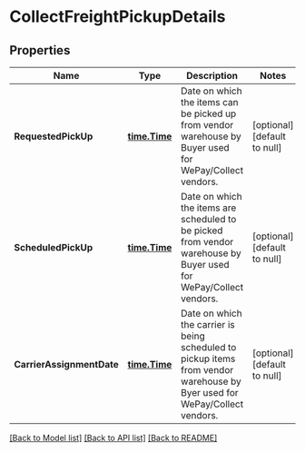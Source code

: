 # CollectFreightPickupDetails

## Properties
Name | Type | Description | Notes
------------ | ------------- | ------------- | -------------
**RequestedPickUp** | [**time.Time**](time.Time.md) | Date on which the items can be picked up from vendor warehouse by Buyer used for WePay/Collect vendors. | [optional] [default to null]
**ScheduledPickUp** | [**time.Time**](time.Time.md) | Date on which the items are scheduled to be picked from vendor warehouse by Buyer used for WePay/Collect vendors. | [optional] [default to null]
**CarrierAssignmentDate** | [**time.Time**](time.Time.md) | Date on which the carrier is being scheduled to pickup items from vendor warehouse by Byer used for WePay/Collect vendors. | [optional] [default to null]

[[Back to Model list]](../README.md#documentation-for-models) [[Back to API list]](../README.md#documentation-for-api-endpoints) [[Back to README]](../README.md)

